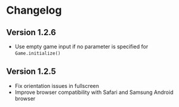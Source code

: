 # Changelog

## Version 1.2.6

* Use empty game input if no parameter is specified for `Game.initialize()` 


## Version 1.2.5

 * Fix orientation issues in fullscreen
 * Improve browser compatibility with Safari and Samsung Android browser 
